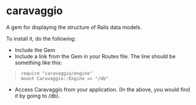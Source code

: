 # caravaggio
A gem for displaying the structure of Rails data models.

To install it, do the following:

* Include the Gem
* Include a link from the Gem in your Routes file.  The line should be something like this:
>     require "caravaggio/engine"
>     mount Caravaggio::Engine => "/db"
* Access Caravaggio from your application.  (In the above, you would find it by going to /db).
